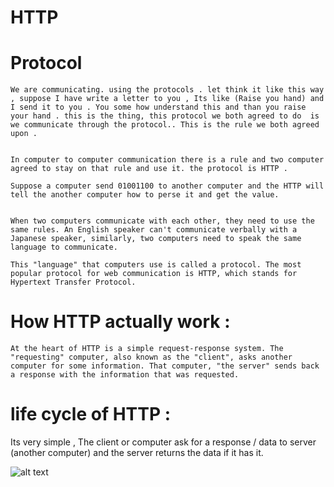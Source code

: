 # HTTP

# Protocol 

    We are communicating. using the protocols . let think it like this way , suppose I have write a letter to you , Its like (Raise you hand) and I send it to you . You some how understand this and than you raise your hand . this is the thing, this protocol we both agreed to do  is we communicate through the protocol.. This is the rule we both agreed upon . 


    In computer to computer communication there is a rule and two computer agreed to stay on that rule and use it. the protocol is HTTP . 

    Suppose a computer send 01001100 to another computer and the HTTP will tell the another computer how to perse it and get the value. 


    When two computers communicate with each other, they need to use the same rules. An English speaker can't communicate verbally with a Japanese speaker, similarly, two computers need to speak the same language to communicate.

    This "language" that computers use is called a protocol. The most popular protocol for web communication is HTTP, which stands for Hypertext Transfer Protocol.


# How HTTP actually work : 

    At the heart of HTTP is a simple request-response system. The "requesting" computer, also known as the "client", asks another computer for some information. That computer, "the server" sends back a response with the information that was requested.

# life cycle of HTTP : 

   Its very simple , The client or computer ask for a response / data to server (another computer) and the server returns the data if it has it. 

![alt text](https://storage.googleapis.com/qvault-webapp-dynamic-assets/course_assets/mi20b1O.png) 